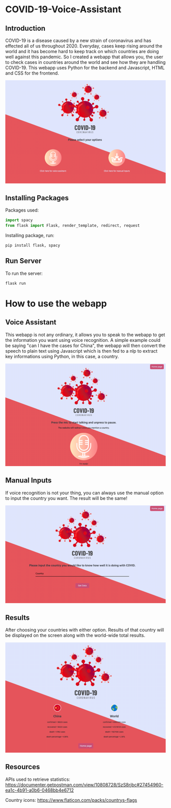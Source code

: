 # COVID-19-Voice-Assistant

Introduction
------------
COVID-19 is a disease caused by a new strain of coronavirus and has effected all of us throughout 2020. Everyday, cases keep rising around the world and it has become hard to keep track on which countries are doing well against this pandemic. So I created a webapp that allows you, the user to check cases in countries around the world and see how they are handling COVID-19. This webapp uses Python for the backend and Javascript, HTML and CSS for the frontend.

![](static/images/intro.png)

Installing Packages
-------------------
Packages used:

```python
import spacy
from flask import Flask, render_template, redirect, request
```

Installing package, run:

```terminal
pip install flask, spacy
```

Run Server
----------
To run the server: 

```
flask run
```

How to use the webapp
=====================

Voice Assistant
---------------
This webapp is not any ordinary, it allows you to speak to the webapp to get the information you want using voice recognition. A simple example could be saying "can I have the cases for China", the webapp will then convert the speech to plain text using Javascript which is then fed to a nlp to extract key informations using Python, in this case, a country.

![](static/images/voiceAssistant.png)

Manual Inputs
-------------
If voice recognition is not your thing, you can always use the manual option to input the country you want. The result will be the same!

![](static/images/manualInputs.png)

Results
-------
After choosing your countries with either option. Results of that country will be displayed on the screen along with the world-wide total results.

![](static/images/result.png)

Resources
---------
APIs used to retrieve statistics: https://documenter.getpostman.com/view/10808728/SzS8rjbc#27454960-ea1c-4b91-a0b6-0468bb4e6712

Country icons: https://www.flaticon.com/packs/countrys-flags

